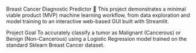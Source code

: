 Breast Cancer Diagnostic Predictor 🔬
This project demonstrates a minimal viable product (MVP) machine learning workflow, from data exploration and model training to an interactive web-based GUI built with Streamlit.

Project Goal
To accurately classify a tumor as Malignant (Cancerous) or Benign (Non-Cancerous) using a Logistic Regression model trained on the standard Sklearn Breast Cancer dataset.